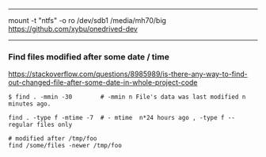 

***
mount -t "ntfs" -o ro /dev/sdb1 /media/mh70/big
https://github.com/xybu/onedrived-dev

***
### Find files modified after some date / time

https://stackoverflow.com/questions/8985989/is-there-any-way-to-find-out-changed-file-after-some-date-in-whole-project-code

```
$ find . -mmin -30        # -mmin n File's data was last modified n minutes ago.

find . -type f -mtime -7  # - mtime  n*24 hours ago , -type f -- regular files only

# modified after /tmp/foo
find /some/files -newer /tmp/foo
```